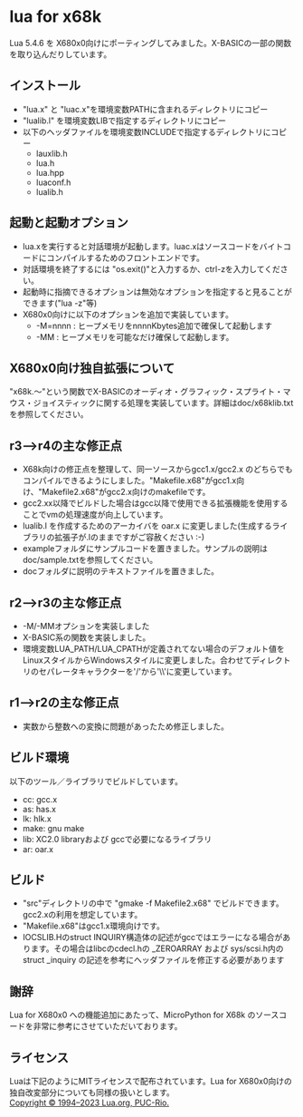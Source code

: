 # lua for x68k
Lua 5.4.6 を X680x0向けにポーティングしてみました。X-BASICの一部の関数を取り込んだりしています。

## インストール
* "lua.x" と "luac.x"を環境変数PATHに含まれるディレクトリにコピー
* "lualib.l" を環境変数LIBで指定するディレクトリにコピー
* 以下のヘッダファイルを環境変数INCLUDEで指定するディレクトリにコピー
    * lauxlib.h
    * lua.h
    * lua.hpp
    * luaconf.h
    * lualib.h

## 起動と起動オプション
* lua.xを実行すると対話環境が起動します。luac.xはソースコードをバイトコードにコンパイルするためのフロントエンドです。
* 対話環境を終了するには "os.exit()"と入力するか、ctrl-zを入力してください。
* 起動時に指摘できるオプションは無効なオプションを指定すると見ることができます("lua -z"等)
* X680x0向けに以下のオプションを追加で実装しています。
    * -M=nnnn : ヒープメモリをnnnnKbytes追加で確保して起動します
    * -MM : ヒープメモリを可能なだけ確保して起動します。

## X680x0向け独自拡張について
"x68k.～"という関数でX-BASICのオーディオ・グラフィック・スプライト・マウス・ジョイスティックに関する処理を実装しています。詳細はdoc/x68klib.txtを参照してください。

## r3-->r4の主な修正点
* X68k向けの修正点を整理して、同一ソースからgcc1.x/gcc2.x のどちらでもコンパイルできるようにしました。"Makefile.x68"がgcc1.x向け、"Makefile2.x68"がgcc2.x向けのmakefileです。
* gcc2.xx以降でビルドした場合はgcc以降で使用できる拡張機能を使用することでvmの処理速度が向上しています。
* lualib.l を作成するためのアーカイバを oar.x に変更しました(生成するライブラリの拡張子が.lのままですがご容赦ください :-)
* exampleフォルダにサンプルコードを置きました。サンプルの説明はdoc/sample.txtを参照してください。
* docフォルダに説明のテキストファイルを置きました。

## r2-->r3の主な修正点
* -M/-MMオプションを実装しました
* X-BASIC系の関数を実装しました。
* 環境変数LUA_PATH/LUA_CPATHが定義されてない場合のデフォルト値をLinuxスタイルからWindowsスタイルに変更しました。合わせてディレクトリのセパレータキャラクターを'/'から'\\\\'に変更しています。

## r1-->r2の主な修正点
* 実数から整数への変換に問題があったため修正しました。

## ビルド環境
以下のツール／ライブラリでビルドしています。
* cc: gcc.x
* as: has.x
* lk: hlk.x
* make: gnu make
* lib: XC2.0 libraryおよび gccで必要になるライブラリ
* ar: oar.x

## ビルド
* "src"ディレクトリの中で "gmake -f Makefile2.x68" でビルドできます。gcc2.xの利用を想定しています。
* "Makefile.x68"はgcc1.x環境向けです。
* IOCSLIB.Hのstruct INQUIRY構造体の記述がgccではエラーになる場合があります。その場合はlibcのcdecl.hの _ZEROARRAY および sys/scsi.h内の struct _inquiry の記述を参考にヘッダファイルを修正する必要があります

## 謝辞
Lua for X680x0 への機能追加にあたって、MicroPython for X68k のソースコードを非常に参考にさせていただいております。

## ライセンス
Luaは下記のようにMITライセンスで配布されています。Lua for X680x0向けの独自改変部分についても同様の扱いとします。  
[Copyright © 1994–2023 Lua.org, PUC-Rio.](https://www.lua.org/license.html)
